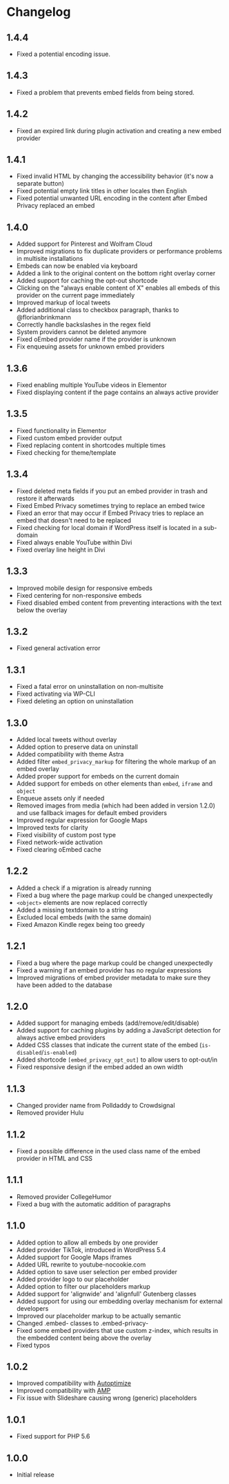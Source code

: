 # Changelog

## 1.4.4
* Fixed a potential encoding issue.

## 1.4.3
* Fixed a problem that prevents embed fields from being stored.

## 1.4.2
* Fixed an expired link during plugin activation and creating a new embed provider

## 1.4.1
* Fixed invalid HTML by changing the accessibility behavior (it's now a separate button)
* Fixed potential empty link titles in other locales then English
* Fixed potential unwanted URL encoding in the content after Embed Privacy replaced an embed

## 1.4.0
* Added support for Pinterest and Wolfram Cloud
* Improved migrations to fix duplicate providers or performance problems in multisite installations
* Embeds can now be enabled via keyboard
* Added a link to the original content on the bottom right overlay corner
* Added support for caching the opt-out shortcode
* Clicking on the "always enable content of X" enables all embeds of this provider on the current page immediately
* Improved markup of local tweets
* Added additional class to checkbox paragraph, thanks to @florianbrinkmann
* Correctly handle backslashes in the regex field
* System providers cannot be deleted anymore
* Fixed oEmbed provider name if the provider is unknown
* Fix enqueuing assets for unknown embed providers

## 1.3.6
* Fixed enabling multiple YouTube videos in Elementor
* Fixed displaying content if the page contains an always active provider

## 1.3.5
* Fixed functionality in Elementor
* Fixed custom embed provider output
* Fixed replacing content in shortcodes multiple times
* Fixed checking for theme/template

## 1.3.4
* Fixed deleted meta fields if you put an embed provider in trash and restore it afterwards
* Fixed Embed Privacy sometimes trying to replace an embed twice
* Fixed an error that may occur if Embed Privacy tries to replace an embed that doesn't need to be replaced
* Fixed checking for local domain if WordPress itself is located in a sub-domain
* Fixed always enable YouTube within Divi
* Fixed overlay line height in Divi

## 1.3.3
* Improved mobile design for responsive embeds
* Fixed centering for non-responsive embeds
* Fixed disabled embed content from preventing interactions with the text below the overlay

## 1.3.2
* Fixed general activation error

## 1.3.1
* Fixed a fatal error on uninstallation on non-multisite
* Fixed activating via WP-CLI
* Fixed deleting an option on uninstallation

## 1.3.0
* Added local tweets without overlay
* Added option to preserve data on uninstall
* Added compatibility with theme Astra
* Added filter `embed_privacy_markup` for filtering the whole markup of an embed overlay
* Added proper support for embeds on the current domain
* Added support for embeds on other elements than `embed`, `iframe` and `object`
* Enqueue assets only if needed
* Removed images from media (which had been added in version 1.2.0) and use fallback images for default embed providers
* Improved regular expression for Google Maps
* Improved texts for clarity
* Fixed visibility of custom post type
* Fixed network-wide activation
* Fixed clearing oEmbed cache

## 1.2.2
* Added a check if a migration is already running
* Fixed a bug where the page markup could be changed unexpectedly
* `<object>` elements are now replaced correctly
* Added a missing textdomain to a string
* Excluded local embeds (with the same domain)
* Fixed Amazon Kindle regex being too greedy

## 1.2.1
* Fixed a bug where the page markup could be changed unexpectedly
* Fixed a warning if an embed provider has no regular expressions
* Improved migrations of embed provider metadata to make sure they have been added to the database

## 1.2.0
* Added support for managing embeds (add/remove/edit/disable)
* Added support for caching plugins by adding a JavaScript detection for always active embed providers
* Added CSS classes that indicate the current state of the embed (`is-disabled`/`is-enabled`)
* Added shortcode `[embed_privacy_opt_out]` to allow users to opt-out/in
* Fixed responsive design if the embed added an own width

## 1.1.3
* Changed provider name from Polldaddy to Crowdsignal
* Removed provider Hulu

## 1.1.2
* Fixed a possible difference in the used class name of the embed provider in HTML and CSS

## 1.1.1
* Removed provider CollegeHumor
* Fixed a bug with the automatic addition of paragraphs

## 1.1.0
* Added option to allow all embeds by one provider
* Added provider TikTok, introduced in WordPress 5.4
* Added support for Google Maps iframes
* Added URL rewrite to youtube-nocookie.com
* Added option to save user selection per embed provider
* Added provider logo to our placeholder
* Added option to filter our placeholders markup
* Added support for 'alignwide' and 'alignfull' Gutenberg classes
* Added support for using our embedding overlay mechanism for external developers
* Improved our placeholder markup to be actually semantic
* Changed .embed- classes to .embed-privacy-
* Fixed some embed providers that use custom z-index, which results in the embedded content being above the overlay
* Fixed typos

## 1.0.2
* Improved compatibility with [Autoptimize](https://wordpress.org/plugins/autoptimize/)
* Improved compatibility with [AMP](https://wordpress.org/plugins/amp/)
* Fix issue with Slideshare causing wrong (generic) placeholders

## 1.0.1
* Fixed support for PHP 5.6

## 1.0.0
* Initial release

